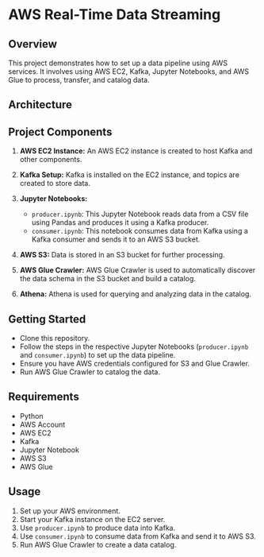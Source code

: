 # AWS Real-Time Data Streaming

## Overview
This project demonstrates how to set up a data pipeline using AWS services. It involves using AWS EC2, Kafka, Jupyter Notebooks, and AWS Glue to process, transfer, and catalog data.

## Architecture


## Project Components
1. **AWS EC2 Instance:** An AWS EC2 instance is created to host Kafka and other components.

2. **Kafka Setup:** Kafka is installed on the EC2 instance, and topics are created to store data.

3. **Jupyter Notebooks:**
   - `producer.ipynb`: This Jupyter Notebook reads data from a CSV file using Pandas and produces it using a Kafka producer.
   - `consumer.ipynb`: This notebook consumes data from Kafka using a Kafka consumer and sends it to an AWS S3 bucket.

4. **AWS S3:** Data is stored in an S3 bucket for further processing.

5. **AWS Glue Crawler:** AWS Glue Crawler is used to automatically discover the data schema in the S3 bucket and build a catalog.

6. **Athena:** Athena is used for querying and analyzing data in the catalog.

## Getting Started
- Clone this repository.
- Follow the steps in the respective Jupyter Notebooks (`producer.ipynb` and `consumer.ipynb`) to set up the data pipeline.
- Ensure you have AWS credentials configured for S3 and Glue Crawler.
- Run AWS Glue Crawler to catalog the data.

## Requirements
- Python
- AWS Account
- AWS EC2
- Kafka
- Jupyter Notebook
- AWS S3
- AWS Glue

## Usage
1. Set up your AWS environment.
2. Start your Kafka instance on the EC2 server.
3. Use `producer.ipynb` to produce data into Kafka.
4. Use `consumer.ipynb` to consume data from Kafka and send it to AWS S3.
5. Run AWS Glue Crawler to create a data catalog.

